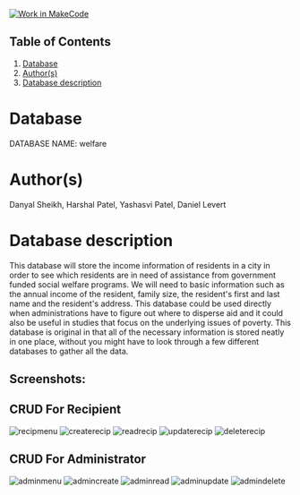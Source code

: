 [![Work in MakeCode](https://classroom.github.com/assets/work-in-make-code-c53f0c86300af1a64cdd5dc830e2509efd17c8cb483a722cacaee84d10eb8ec9.svg)](https://classroom.github.com/online_ide?assignment_repo_id=5817060&assignment_repo_type=AssignmentRepo)
## Table of Contents
1. [Database](#database)
1. [Author(s)](#author)
1. [Database description](#description)
 
# Database
DATABASE NAME: welfare

# Author(s)

Danyal Sheikh, Harshal Patel, Yashasvi Patel, Daniel Levert

# Database description
This database will store the income information of residents in a city in order to see which residents are in need of assistance from government funded social welfare programs. We will need to basic information such as the annual income of the resident, family size, the resident's first and last name and the resident's address. This database could be used directly when administrations have to figure out where to disperse aid and it could also be useful in studies that focus on the underlying issues of poverty. This database is original in that all of the necessary information is stored neatly in one place, without you might have to look through a few different databases to gather all the data.

## Screenshots:

## CRUD For Recipient
![recipmenu](https://user-images.githubusercontent.com/60336684/139528022-f20c3d6d-9f9b-43ca-ba04-61b7bb94ba59.PNG)
![createrecip](https://user-images.githubusercontent.com/60336684/139528025-c379988e-b6f4-4331-97ae-0614a9953f1a.PNG)
![readrecip](https://user-images.githubusercontent.com/60336684/139528030-20b9d4a9-efde-4587-8b1e-b967a62251cd.PNG)
![updaterecip](https://user-images.githubusercontent.com/60336684/139528031-c0333ffa-e4ae-4ca3-b9b9-1a50466a57de.PNG)
![deleterecip](https://user-images.githubusercontent.com/60336684/139528033-f7131f44-f4f0-4a0a-8348-da1b4b63bb1d.PNG)


## CRUD For Administrator

![adminmenu](https://user-images.githubusercontent.com/60336684/139528052-a020e5ef-9078-426d-a7c7-bfc232035294.PNG)
![admincreate](https://user-images.githubusercontent.com/60336684/139528056-acfbc73c-e9bc-4c49-a93b-00f70ad6b0c5.PNG)
![adminread](https://user-images.githubusercontent.com/60336684/139528057-8f8af96a-770c-4518-9f84-913b0bd8d461.PNG)
![adminupdate](https://user-images.githubusercontent.com/60336684/139528060-0e829a63-5040-45c8-a520-3675925ddcec.PNG)
![admindelete](https://user-images.githubusercontent.com/60336684/139528077-177adc23-e915-4783-a12a-91026da0609a.PNG)

